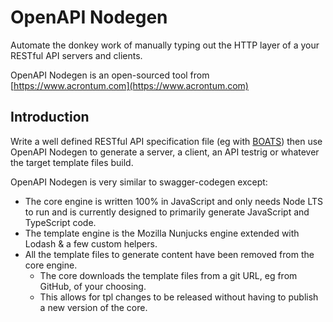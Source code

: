 # OpenAPI Nodegen

Automate the donkey work of manually typing out the HTTP layer of a your RESTful API servers and clients.

OpenAPI Nodegen is an open-sourced tool from [https://www.acrontum.com](https://www.acrontum.com)

## Introduction

Write a well defined RESTful API specification file (eg with [BOATS](https://www.npmjs.com/package/boats)) then use OpenAPI Nodegen to generate a server, a client, an API testrig or whatever the target template files build.

OpenAPI Nodegen is very similar to swagger-codegen except:
- The core engine is written 100% in JavaScript and only needs Node LTS to run and is currently designed to primarily generate JavaScript and TypeScript code.
- The template engine is the Mozilla Nunjucks engine extended with Lodash & a few custom helpers.
- All the template files to generate content have been removed from the core engine.
  - The core downloads the template files from a git URL, eg from GitHub, of your choosing.
  - This allows for tpl changes to be released without having to publish a new version of the core.
